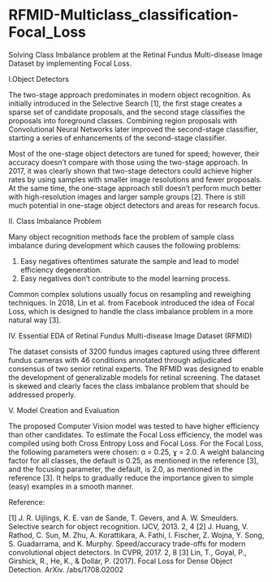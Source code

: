 # RFMID-Multiclass_classification-Focal_Loss
Solving Class Imbalance problem at the Retinal Fundus Multi-disease Image Dataset by implementing Focal Loss.

I.Object Detectors

The two-stage approach predominates in modern object recognition. As initially introduced in the Selective Search [1], the first stage creates a sparse set of candidate proposals, and the second stage classifies the proposals into foreground classes. Combining region proposals with Convolutional Neural Networks later improved the second-stage classifier, starting a series of enhancements of the second-stage classifier.
 
Most of the one-stage object detectors are tuned for speed; however, their accuracy doesn’t compare with those using the two-stage approach. In 2017, it was clearly shown that two-stage detectors could achieve higher rates by using samples with smaller image resolutions and fewer proposals. At the same time, the one-stage approach still doesn’t perform much better with high-resolution images and larger sample groups [2]. There is still much potential in one-stage object detectors and areas for research focus.

II. Class Imbalance Problem

Many object recognition methods face the problem of sample class imbalance during development which causes the following problems:
 
1. 	Easy negatives oftentimes saturate the sample and lead to model efficiency degeneration.
2. 	Easy negatives don’t contribute to the model learning process.
 
Common complex solutions usually focus on resampling and reweighing techniques. In 2018, Lin et al. from Facebook introduced the idea of Focal Loss, which is designed to handle the class imbalance problem in a more natural way [3].

IV. Essential EDA of Retinal Fundus Multi-disease Image Dataset (RFMID)

The dataset consists of 3200 fundus images captured using three different fundus cameras with 46 conditions annotated through adjudicated consensus of two senior retinal experts. The RFMID was designed to enable the development of generalizable models for retinal screening. The dataset is skewed and clearly faces the class imbalance problem that should be addressed properly.

V. Model Creation and Evaluation

The proposed Computer Vision model was tested to have higher efficiency than other candidates. To estimate the Focal Loss efficiency, the model was compiled using both Cross Entropy Loss and Focal Loss. For the Focal Loss, the following parameters were chosen: ɑ = 0.25, ɣ = 2.0. A weight balancing factor for all classes, the default is 0.25, as mentioned in the reference [3], and the focusing parameter, the default, is 2.0, as mentioned in the reference [3]. It helps to gradually reduce the importance given to simple (easy) examples in a smooth manner.

Reference:

[1] J. R. Uijlings, K. E. van de Sande, T. Gevers, and A. W. Smeulders. Selective search for object recognition. IJCV, 2013. 2, 4
[2] J. Huang, V. Rathod, C. Sun, M. Zhu, A. Korattikara, A. Fathi, I. Fischer, Z. Wojna, Y. Song, S. Guadarrama, and K. Murphy. Speed/accuracy trade-offs for modern convolutional object detectors. In CVPR, 2017. 2, 8
[3] Lin, T., Goyal, P., Girshick, R., He, K., & Dollár, P. (2017). Focal Loss for Dense Object Detection. ArXiv. /abs/1708.02002

